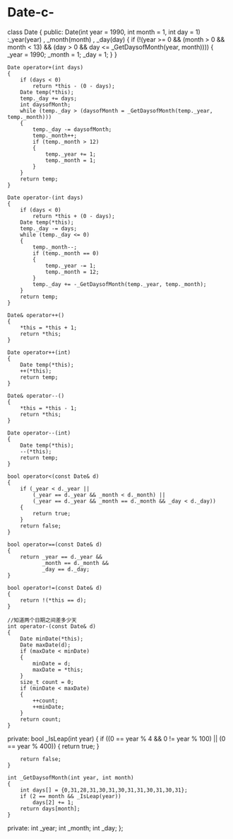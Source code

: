 # Date-c-



class Date
{
public:
	Date(int year = 1990, int month = 1, int day = 1)
		:_year(year)
		, _month(month)
		, _day(day)
	{
		if (!(year >= 0 && (month > 0 && month < 13)
			&& (day > 0 && day <= _GetDaysofMonth(year, month))))
		{
			_year = 1990;
			_month = 1;
			_day = 1;
		}
	}

	Date operator+(int days)
	{
		if (days < 0)
			return *this - (0 - days);
		Date temp(*this);
		temp._day += days;
		int daysofMonth;
		while (temp._day > (daysofMonth = _GetDaysofMonth(temp._year, temp._month)))
		{
			temp._day -= daysofMonth;
			temp._month++;
			if (temp._month > 12)
			{
				temp._year += 1;
				temp._month = 1;
			}
		}
		return temp;
	}

	Date operator-(int days)
	{
		if (days < 0)
			return *this + (0 - days);
		Date temp(*this);
		temp._day -= days;
		while (temp._day <= 0)
		{
			temp._month--;
			if (temp._month == 0)
			{
				temp._year -= 1;
				temp._month = 12;
			}
			temp._day += -_GetDaysofMonth(temp._year, temp._month);
		}
		return temp;
	}

	Date& operator++()
	{
		*this = *this + 1;
		return *this;
	}

	Date operator++(int)
	{
		Date temp(*this);
		++(*this);
		return temp;
	}

	Date& operator--()
	{
		*this = *this - 1;
		return *this;
	}

	Date operator--(int)
	{
		Date temp(*this);
		--(*this);
		return temp;
	}
	
	bool operator<(const Date& d)
	{
		if (_year < d._year ||
			(_year == d._year && _month < d._month) ||
			(_year == d._year && _month == d._month && _day < d._day))
		{
			return true;
		}
		return false;
	}

	bool operator==(const Date& d)
	{
		return _year == d._year &&
			   _month == d._month &&
			   _day == d._day;
	}

	bool operator!=(const Date& d)
	{
		return !(*this == d);
	}

	//知道两个日期之间差多少天
	int operator-(const Date& d)
	{
		Date minDate(*this);
		Date maxDate(d);
		if (maxDate < minDate)
		{
			minDate = d;
			maxDate = *this;
		}
		size_t count = 0;
		if (minDate < maxDate)
		{
			++count;
			++minDate;
		}
		return count;
	}
private:
	bool _IsLeap(int year)
	{
		if ((0 == year % 4 && 0 != year % 100) || (0 == year % 400))
		{
			return true;
		}

		return false;
	}

	int _GetDaysofMonth(int year, int month)
	{
		int days[] = {0,31,28,31,30,31,30,31,31,30,31,30,31};
		if (2 == month && _IsLeap(year))
			days[2] += 1;
		return days[month];
	}
	
private:
	int _year;
	int _month;
	int _day;
};
